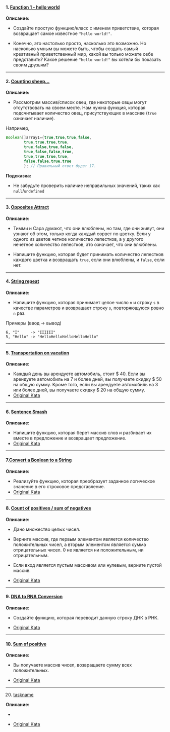 #### 1. [Function 1 - hello world](FunctionOne.java)

**Описание:**

* Создайте простую функцию/класс с именем приветствие, которая возвращает самое известное `"hello world!"`.

* Конечно, это настолько просто, насколько это возможно. Но насколько умным вы можете быть, чтобы создать самый
  креативный приветственный мир, какой вы только можете себе представить? Какое решение `"hello world!"` вы хотели бы
  показать своим друзьям?

---

#### 2. [Counting sheep...](Counter.java)

**Описание:**

* Рассмотрим массив/список овец, где некоторые овцы могут отсутствовать на своем месте. Нам нужна функция, которая
  подсчитывает количество овец, присутствующих в массиве (`true` означает наличие).

Например,

```java
Boolean[]array1={true,true,true,false,
        true,true,true,true,
        true,false,true,false,
        true,false,false,true,
        true,true,true,true,
        false,false,true,true
        }; // Правильный ответ будет 17.
```

**Подсказка:**

* Не забудьте проверить наличие неправильных значений, таких как `null`/`undefined`

---

#### 3. [Opposites Attract](OppositesAttract.java)

**Описание:**

* Тимми и Сара думают, что они влюблены, но там, где они живут, они узнают об этом, только когда каждый сорвет
  по цветку. Если у одного из цветов четное количество лепестков, а у другого нечетное количество лепестков, это
  означает, что они влюблены.

* Напишите функцию, которая будет принимать количество лепестков каждого цветка и возвращать `true`,
  если они влюблены, и `false`, если нет.

---

#### 4. [String repeat](StringRepeat.java)

**Описание:**

* Напишите функцию, которая принимает целое число `n` и строку `s` в качестве параметров и возвращает строку `s`,
  повторяющуюся ровно `n` раз.

Примеры (ввод -> вывод)

```
6, "I"     -> "IIIIII"
5, "Hello" -> "HelloHelloHelloHelloHello"
```

---

#### 5. [Transportation on vacation](TransportationOnVacation.java)

**Описание:**

* Каждый день вы арендуете автомобиль, стоит $ 40. Если вы арендуете автомобиль на 7 и более дней, вы получаете
  скидку $ 50 на общую сумму. Кроме того, если вы арендуете автомобиль на 3 или более дней, вы получаете скидку $ 20 на
  общую сумму.
* [Original Kata](https://www.codewars.com/kata/568d0dd208ee69389d000016/)

---

#### 6. [Sentence Smash](SentenceSmash.java)

**Описание:**

* Напишите функцию, которая берет массив слов и разбивает их вместе в предложение и возвращает предложение.
* [Original Kata](https://www.codewars.com/kata/53dc23c68a0c93699800041d)

---

#### 7.[Convert a Boolean to a String](BooleanToString.java)

**Описание:**

* Реализуйте функцию, которая преобразует заданное логическое значение в его строковое представление.
* [Original Kata](https://www.codewars.com/kata/551b4501ac0447318f0009cd)

---

#### 8. [Count of positives / sum of negatives](CountAndSumOfNums.java)

**Описание:**

* Дано множество целых чисел.
* Верните массив, где первым элементом является количество положительных чисел,
  а вторым элементом является сумма отрицательных чисел. 0 не является ни положительным, ни отрицательным.
* Если вход является пустым массивом или нулевым, верните пустой массив.

* [Original Kata](https://www.codewars.com/kata/576bb71bbbcf0951d5000044)

---

#### 9. [DNA to RNA Conversion](DNAToRNA.java)

**Описание:**

* Создайте функцию, которая переводит данную строку ДНК в РНК.


* [Original Kata](https://www.codewars.com/kata/5556282156230d0e5e000089/)

---

#### 10. [Sum of positive](SumOfPositive.java)

**Описание:**

* Вы получаете массив чисел, возвращаете сумму всех положительных.

* [Original Kata](https://www.codewars.com/kata/5715eaedb436cf5606000381)

---

20. [taskname](filename)

**Описание:**

*

* [Original Kata](link)




